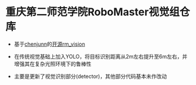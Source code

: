 # 重庆第二师范学院RoboMaster视觉组仓库

* 基于[chenjunn](https://github.com/chenjunnn)的[开源rm_vision](https://gitlab.com/rm_vision)

* 在传统视觉基础上加入YOLO，将目标识别距离从2m左右提升至6m左右，并增强其在复杂光照环境下的鲁棒性

* 主要是更新了视觉识别部分(detector)，其他部分代码基本未作改动
